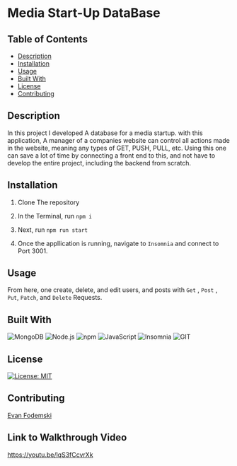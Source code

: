 # Media Start-Up DataBase



## Table of Contents
- [Description](#description)
- [Installation](#installation)
- [Usage](#usage)
- [Built With](#built-with)
- [License](#license)
- [Contributing](#contributing)

## Description
In this project I developed A database for a media startup. with this application, A manager of a companies website can control all actions made in the website, meaning any types of GET, PUSH, PULL, etc. Using this one can save a lot of time by connecting a front end to this, and not have to develop the entire project, including the  backend from scratch.

## Installation

1. Clone The repository

2. In the Terminal, run `npm i`

3. Next, run `npm run start`

4. Once the appllication is running, navigate to `Insomnia` and connect to Port 3001.



## Usage
From here, one create, delete, and edit users, and posts with `Get` , `Post` , `Put`, `Patch`, and `Delete` Requests.


## Built With

![MongoDB](https://img.shields.io/badge/MongoDB-4EA94B?style=for-the-badge&logo=mongodb&logoColor=white)
![Node.js](https://img.shields.io/badge/Node%20js-339933?style=for-the-badge&logo=nodedotjs&logoColor=white)
![npm](https://img.shields.io/badge/npm-CB3837?style=for-the-badge&logo=npm&logoColor=white)
![JavaScript](https://img.shields.io/badge/JavaScript-323330?style=for-the-badge&logo=javascript&logoColor=F7DF1E)
![Insomnia](https://img.shields.io/badge/Insomnia-black?style=for-the-badge&logo=insomnia&logoColor=5849BE)
![GIT](https://img.shields.io/badge/GIT-E44C30?style=for-the-badge&logo=git&logoColor=white)








## License
[![License: MIT](https://img.shields.io/badge/License-MIT-yellow.svg)](https://opensource.org/licenses/MIT)


## Contributing
[Evan Fodemski](https://github.com/EvanFodemski)



## Link to Walkthrough Video
https://youtu.be/lqS3fCcvrXk
